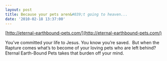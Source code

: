 ```yaml
---
layout: post
title: Because your pets aren&#039;t going to heaven...
date: '2010-02-18 13:37:00'
---
```


[http://eternal-earthbound-pets.com/](http://eternal-earthbound-pets.com/)

You’ve committed your life to Jesus. You know you’re saved. &nbsp;But when the Rapture comes what’s to become of your loving pets who are left behind? &nbsp; Eternal Earth-Bound Pets takes that burden off your mind.